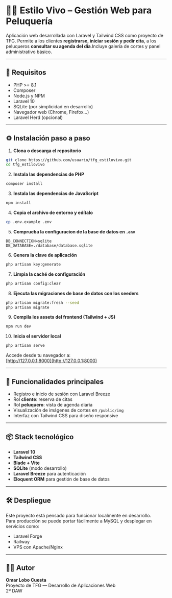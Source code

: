 # 💇‍♂️ Estilo Vivo – Gestión Web para Peluquería

Aplicación web desarrollada con Laravel y Tailwind CSS como proyecto de TFG. Permite a los clientes **registrarse, iniciar sesión y pedir cita**, a los peluqueros **consultar su agenda del día**.Incluye galería de cortes y panel administrativo básico.

---

## 🧰 Requisitos

- PHP >= 8.1
- Composer
- Node.js y NPM
- Laravel 10
- SQLite (por simplicidad en desarrollo)
- Navegador web (Chrome, Firefox...)
- Laravel Herd (opcional)
---

## ⚙️ Instalación paso a paso

1. **Clona o descarga el repositorio**  
```bash
git clone https://github.com/usuario/tfg_estilovivo.git
cd tfg_estilovivo
```

2. **Instala las dependencias de PHP**  
```bash
composer install
```

3. **Instala las dependencias de JavaScript**  
```bash
npm install
```

4. **Copia el archivo de entorno y edítalo**  
```bash
cp .env.example .env
```

5. **Comprueba la configuracion de la base de datos en `.env`**  
```dotenv
DB_CONNECTION=sqlite
DB_DATABASE=./database/database.sqlite
```

6. **Genera la clave de aplicación**  
```bash
php artisan key:generate
```

7. **Limpia la caché de configuración**  
```bash
php artisan config:clear
```

8. **Ejecuta las migraciones de base de datos con los seeders**  
```bash
php artisan migrate:fresh --seed
php artisan migrate
```

9. **Compila los assets del frontend (Tailwind + JS)**  
```bash
npm run dev
```

10. **Inicia el servidor local**  
```bash
php artisan serve
```

Accede desde tu navegador a:  
[http://127.0.0.1:8000](http://127.0.0.1:8000)

---

## 🧪 Funcionalidades principales

- Registro e inicio de sesión con Laravel Breeze
- Rol **cliente**: reserva de citas
- Rol **peluquero**: vista de agenda diaria
- Visualización de imágenes de cortes en `/public/img`
- Interfaz con Tailwind CSS para diseño responsive

---

## 📦 Stack tecnológico

- **Laravel 10**
- **Tailwind CSS**
- **Blade + Vite**
- **SQLite** (modo desarrollo)
- **Laravel Breeze** para autenticación
- **Eloquent ORM** para gestión de base de datos

---

## 🛠 Despliegue

Este proyecto está pensado para funcionar localmente en desarrollo.  
Para producción se puede portar fácilmente a MySQL y desplegar en servicios como:
- Laravel Forge
- Railway
- VPS con Apache/Nginx

---

## 👨‍💻 Autor

**Omar Lobo Cuesta**  
Proyecto de TFG — Desarrollo de Aplicaciones Web  
2º DAW